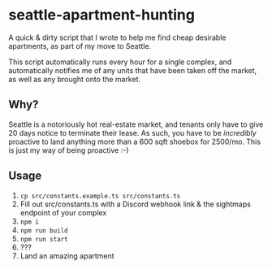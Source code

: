 # seattle-apartment-hunting
A quick & dirty script that I wrote to help me find cheap desirable apartments, as part of my move to Seattle.

This script automatically runs every hour for a single complex, and automatically notifies me of any units that have been taken off the market,
as well as any brought onto the market.

## Why?
Seattle is a notoriously hot real-estate market, and tenants only have to give 20 days notice to terminate their lease. As such,
you have to be *incredibly* proactive to land anything more than a 600 sqft shoebox for 2500/mo. This is just my way of being proactive :-)

## Usage
1. `cp src/constants.example.ts src/constants.ts`
2. Fill out src/constants.ts with a Discord webhook link & the sightmaps endpoint of your complex
3. `npm i`
4. `npm run build`
5. `npm run start`
6. ???
7. Land an amazing apartment

